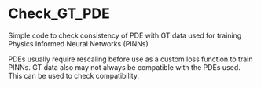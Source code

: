 # Check_GT_PDE
Simple code to check consistency of PDE with GT data used for training Physics Informed Neural Networks (PINNs)

PDEs usually require rescaling before use as a custom loss function to train PINNs. GT data also may not always be compatible with the PDEs used. This can be used to check compatibility.
